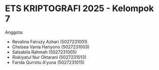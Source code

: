 # ETS KRIPTOGRAFI 2025 - Kelompok 7
Anggota:
- Revalina Fairuzy Azhari (5027231001)
- Chelsea Vania Hariyono (5027231003)
- Salsabila Rahmah (5027231005)
- Riskiyatul Nur Oktarani (5027231013)
- Farida Qurrotu A'yuna (5027231015)
